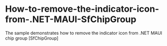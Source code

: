# How-to-remove-the-indicator-icon-from-.NET-MAUI-SfChipGroup
The sample demonstrates how to remove the indicator icon from .NET MAUI chip group [SfChipGroup]
